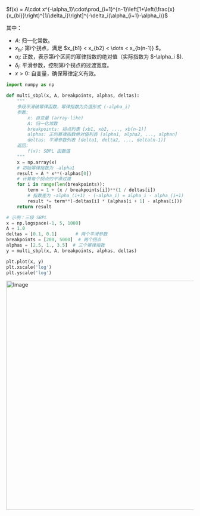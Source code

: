 $f(x) = A\cdot x^{-\alpha_1}\cdot\prod_{i=1}^{n-1}\left[1+\left(\frac{x}{x_{bi}}\right)^{1/\delta_i}\right]^{-\delta_i(\alpha_{i+1}-\alpha_i)}$

其中：
- $A$: 归一化常数。
- $x_{bi}$: 第$i$个拐点，满足 $x_{b1} < x_{b2} < \dots < x_{b(n-1)} $。
- $\alpha_i$: 正数，表示第$i$个区间的幂律指数的绝对值（实际指数为 $-\alpha_i $).
- $\delta_i$: 平滑参数，控制第$i$个拐点的过渡宽度。
- $x > 0$: 自变量，确保幂律定义有效。

```python
import numpy as np

def multi_sbpl(x, A, breakpoints, alphas, deltas):
    """
    多段平滑破幂律函数，幂律指数为负值形式 (-alpha_i)
    参数:
        x: 自变量 (array-like)
        A: 归一化常数
        breakpoints: 拐点列表 [xb1, xb2, ..., xb(n-1)]
        alphas: 正的幂律指数绝对值列表 [alpha1, alpha2, ..., alphan]
        deltas: 平滑参数列表 [delta1, delta2, ..., delta(n-1)]
    返回:
        f(x): SBPL 函数值
    """
    x = np.array(x)
    # 初始幂律指数为 -alpha1
    result = A * x**(-alphas[0])
    # 计算每个拐点的平滑过渡
    for i in range(len(breakpoints)):
        term = 1 + (x / breakpoints[i])**(1 / deltas[i])
        # 指数差为 -alpha_(i+1) - (-alpha_i) = alpha_i - alpha_(i+1)
        result *= term**(-deltas[i] * (alphas[i + 1] - alphas[i]))
    return result

# 示例：三段 SBPL
x = np.logspace(-1, 5, 1000)
A = 1.0
deltas = [0.1, 0.1]       # 两个平滑参数
breakpoints = [200, 5000]  # 两个拐点
alphas = [2.5, 1., 3.5]  # 三个幂律指数
y = multi_sbpl(x, A, breakpoints, alphas, deltas)

plt.plot(x, y)
plt.xscale('log')
plt.yscale('log')
```

<img width="649" height="614" alt="Image" src="https://github.com/user-attachments/assets/3797235b-86c4-4556-868e-3af40e2ea4e2" />